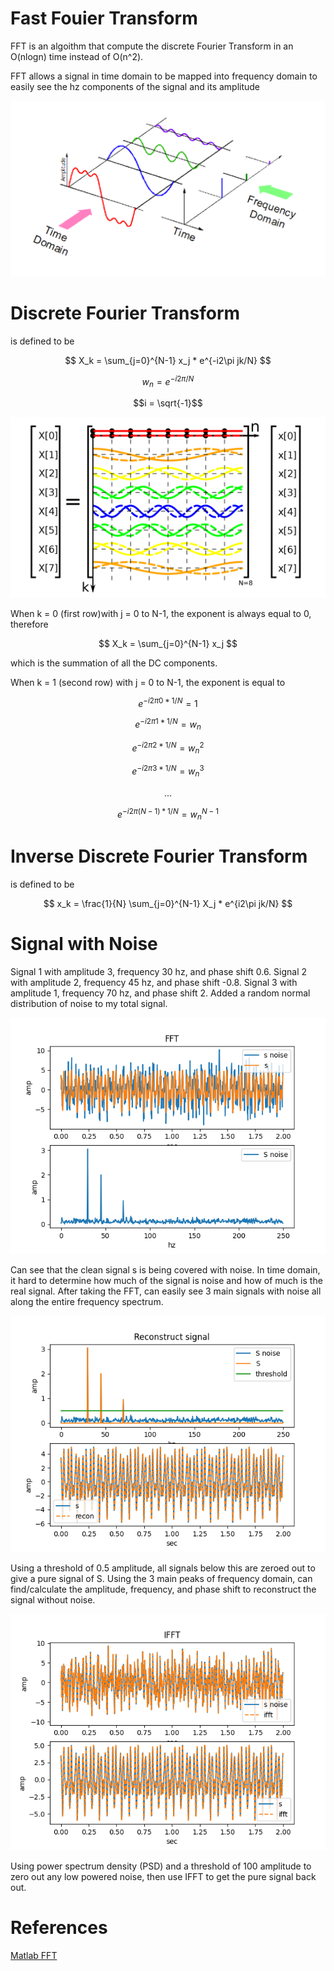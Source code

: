 # Fast Fouier Transform
FFT is an algoithm that compute the discrete Fourier Transform in an O(nlogn) time instead of O(n^2).

FFT allows a signal in time domain to be mapped into frequency domain to easily see the hz components of the signal and its amplitude

![image](pics/fourier_transform.png)

# Discrete Fourier Transform
is defined to be

$$ X_k = \sum_{j=0}^{N-1} x_j * e^{-i2\pi jk/N} $$

$$w_n = e^{-i2\pi/N}$$

$$i = \sqrt{-1}$$

![image](pics/DFT_matrix.png)

When k = 0 (first row)with j = 0 to N-1, the exponent is always equal to 0, therefore 

$$ X_k = \sum_{j=0}^{N-1} x_j $$

which is the summation of all the DC components.

When k = 1 (second row) with j = 0 to N-1, the exponent is equal to 

$$ e^{-i2\pi 0*1/N} = 1$$

$$ e^{-i2\pi 1*1/N} =  w_n$$

$$ e^{-i2\pi 2*1/N} =  w_n^2$$

$$ e^{-i2\pi 3*1/N} =  w_n^3$$

$$...$$

$$ e^{-i2\pi (N-1)*1/N} =  w_n^{N-1}$$

# Inverse Discrete Fourier Transform
is defined to be

$$ x_k = \frac{1}{N} \sum_{j=0}^{N-1} X_j * e^{i2\pi jk/N} $$

# Signal with Noise
Signal 1 with amplitude 3, frequency 30 hz, and phase shift 0.6.
Signal 2 with amplitude 2, frequency 45 hz, and phase shift -0.8.
Signal 3 with amplitude 1, frequency 70 hz, and phase shift 2.
Added a random normal distribution of noise to my total signal.

![image](plots/FFT.png)

Can see that the clean signal s is being covered with noise. In time domain, it hard to determine how much of the signal is noise and how of much is the real signal. After taking the FFT, can easily see 3 main signals with noise all along the entire frequency spectrum.

![image](plots/recon.png)

Using a threshold of 0.5 amplitude, all signals below this are zeroed out to give a pure signal of S. Using the 3 main peaks of frequency domain, can find/calculate the amplitude, frequency, and phase shift to reconstruct the signal without noise.

![image](plots/IFFT.png)

Using power spectrum density (PSD) and a threshold of 100 amplitude to zero out any low powered noise, then use IFFT to get the pure signal back out.

# References
[Matlab FFT](https://www.youtube.com/watch?v=XEbV7WfoOSE)
